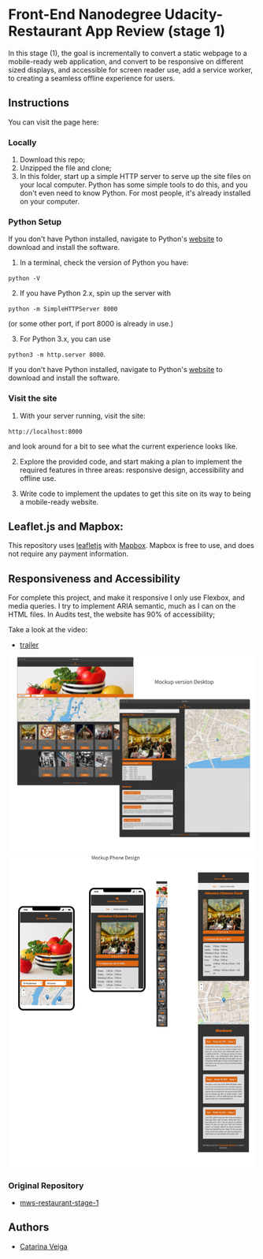 # Front-End Nanodegree Udacity- Restaurant App Review (stage 1)

In this stage (1), the goal is incrementally to convert a static webpage to a mobile-ready web application, and convert to be responsive on different sized displays, and accessible for screen reader use, add a service worker, to creating a seamless offline experience for users.

## Instructions

You can visit the page here: 


### Locally 

1. Download this repo;
2. Unzipped the file and clone;
3. In this folder, start up a simple HTTP server to serve up the site files on your local computer. Python has some simple tools to do this, and you don't even need to know Python. For most people, it's already installed on your computer. 

### Python Setup
If you don't have Python installed, navigate to Python's [website](https://www.python.org/) to download and install the software.


1. In a terminal, check the version of Python you have:


`python -V`

2. If you have Python 2.x, spin up the server with 

`python -m SimpleHTTPServer 8000` 

(or some other port, if port 8000 is already in use.) 

3. For Python 3.x, you can use 

`python3 -m http.server 8000`. 

If you don't have Python installed, navigate to Python's [website](https://www.python.org/) to download and install the software.

### Visit the site

1. With your server running, visit the site:

`http://localhost:8000`

 and look around for a bit to see what the current experience looks like.

2. Explore the provided code, and start making a plan to implement the required features in three areas: responsive design, accessibility and offline use.

3. Write code to implement the updates to get this site on its way to being a mobile-ready website.

## Leaflet.js and Mapbox:

This repository uses [leafletjs](https://leafletjs.com/) with [Mapbox](https://www.mapbox.com/). Mapbox is free to use, and does not require any payment information. 

## Responsiveness and Accessibility

For complete this project, and make it responsive I only use Flexbox, and media queries. I try to implement ARIA semantic, much as I can on the HTML files. In Audits test, the website has 90% of accessibility;

Take a look at the video: 

* <a href="https://www.youtube.com/watch?v=Ay9otqOgrbU&feature=youtu.be">trailer</a>

![Alt text](img/screenshot_1.png)
![Alt text](img/screenshot_2.png)

### Original Repository 
* <a href="https://github.com/udacity/mws-restaurant-stage-1">mws-restaurant-stage-1</a>


## Authors

* <a href="https://github.com/cveiga819">Catarina Veiga</a>




